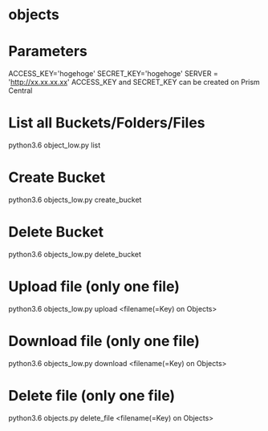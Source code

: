 # objects
# Parameters
ACCESS_KEY='hogehoge'
SECRET_KEY='hogehoge'
SERVER = 'http://xx.xx.xx.xx'
ACCESS_KEY and SECRET_KEY can be created on Prism Central

# List all Buckets/Folders/Files
python3.6 object_low.py list

# Create Bucket
python3.6 objects_low.py create_bucket <bucket name>

# Delete Bucket
python3.6 objects_low.py delete_bucket <bucket name>

# Upload file (only one file)
python3.6 objects_low.py upload <bucket name> <filename(=Key) on Objects> <filename on local>

# Download file (only one file)
python3.6 objects_low.py download <bucket name> <filename(=Key) on Objects> <filename on local>

# Delete file (only one file)
python3.6 objects.py delete_file <bucket name> <filename(=Key) on Objects>
